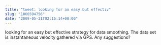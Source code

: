 ```yaml
---
title: "tweet: looking for an easy but effectiv"
slug: "1866594756"
date: "2009-05-21T02:15:14+00:00"
---
```

looking for an easy but effective strategy for data smoothing. The data set is instantaneous velocity gathered via GPS. Any suggestions?